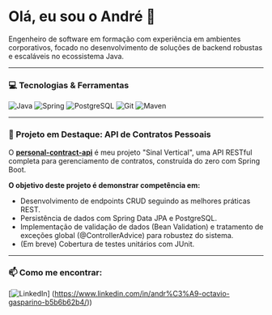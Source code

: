 # Olá, eu sou o André 👋

Engenheiro de software em formação com experiência em ambientes corporativos, focado no desenvolvimento de soluções de backend robustas e escaláveis no ecossistema Java.

---

### 💻 Tecnologias & Ferramentas
![Java](https://img.shields.io/badge/Java-ED8B00?style=for-the-badge&logo=openjdk&logoColor=white)
![Spring](https://img.shields.io/badge/Spring-6DB33F?style=for-the-badge&logo=spring&logoColor=white)
![PostgreSQL](https://img.shields.io/badge/PostgreSQL-4169E1?style=for-the-badge&logo=postgresql&logoColor=white)
![Git](https://img.shields.io/badge/GIT-E44C30?style=for-the-badge&logo=git&logoColor=white)
![Maven](https://img.shields.io/badge/Maven-C71A36?style=for-the-badge&logo=apache-maven&logoColor=white)

---

### 🎯 Projeto em Destaque: API de Contratos Pessoais
O **[personal-contract-api](https://github.com/andre3tcss/personal-contract-api)** é meu projeto "Sinal Vertical", uma API RESTful completa para gerenciamento de contratos, construída do zero com Spring Boot.

**O objetivo deste projeto é demonstrar competência em:**
* Desenvolvimento de endpoints CRUD seguindo as melhores práticas REST.
* Persistência de dados com Spring Data JPA e PostgreSQL.
* Implementação de validação de dados (Bean Validation) e tratamento de exceções global (@ControllerAdvice) para robustez do sistema.
* (Em breve) Cobertura de testes unitários com JUnit.

---

### 📫 Como me encontrar:
[![LinkedIn](https://img.shields.io/badge/LinkedIn-0077B5?style=for-the-badge&logo=linkedin&logoColor=white)]
(https://www.linkedin.com/in/andr%C3%A9-octavio-gasparino-b5b6b62b4/))
